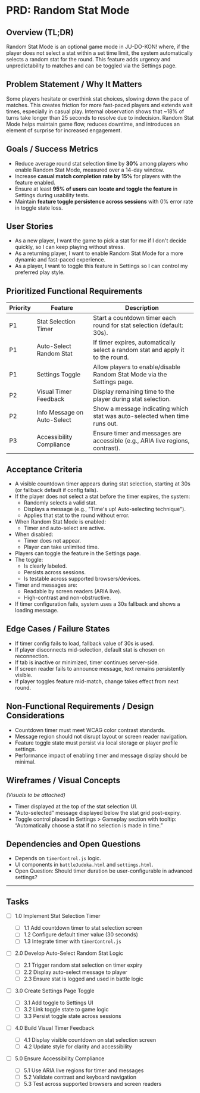 # PRD: Random Stat Mode

## Overview (TL;DR)

Random Stat Mode is an optional game mode in JU-DO-KON! where, if the player does not select a stat within a set time limit, the system automatically selects a random stat for the round. This feature adds urgency and unpredictability to matches and can be toggled via the Settings page.

## Problem Statement / Why It Matters

Some players hesitate or overthink stat choices, slowing down the pace of matches. This creates friction for more fast-paced players and extends wait times, especially in casual play. Internal observation shows that ~18% of turns take longer than 25 seconds to resolve due to indecision. Random Stat Mode helps maintain game flow, reduces downtime, and introduces an element of surprise for increased engagement.

## Goals / Success Metrics

- Reduce average round stat selection time by **30%** among players who enable Random Stat Mode, measured over a 14-day window.
- Increase **casual match completion rate by 15%** for players with the feature enabled.
- Ensure at least **95% of users can locate and toggle the feature** in Settings during usability tests.
- Maintain **feature toggle persistence across sessions** with 0% error rate in toggle state loss.

## User Stories

- As a new player, I want the game to pick a stat for me if I don't decide quickly, so I can keep playing without stress.
- As a returning player, I want to enable Random Stat Mode for a more dynamic and fast-paced experience.
- As a player, I want to toggle this feature in Settings so I can control my preferred play style.

## Prioritized Functional Requirements

| Priority | Feature                     | Description                                                                     |
| -------- | --------------------------- | ------------------------------------------------------------------------------- |
| P1       | Stat Selection Timer        | Start a countdown timer each round for stat selection (default: 30s).           |
| P1       | Auto-Select Random Stat     | If timer expires, automatically select a random stat and apply it to the round. |
| P1       | Settings Toggle             | Allow players to enable/disable Random Stat Mode via the Settings page.         |
| P2       | Visual Timer Feedback       | Display remaining time to the player during stat selection.                     |
| P2       | Info Message on Auto-Select | Show a message indicating which stat was auto-selected when time runs out.      |
| P3       | Accessibility Compliance    | Ensure timer and messages are accessible (e.g., ARIA live regions, contrast).   |

## Acceptance Criteria

- A visible countdown timer appears during stat selection, starting at 30s (or fallback default if config fails).
- If the player does not select a stat before the timer expires, the system:
  - Randomly selects a valid stat.
  - Displays a message (e.g., "Time's up! Auto-selecting technique").
  - Applies that stat to the round without error.
- When Random Stat Mode is enabled:
  - Timer and auto-select are active.
- When disabled:
  - Timer does not appear.
  - Player can take unlimited time.
- Players can toggle the feature in the Settings page.
- The toggle:
  - Is clearly labeled.
  - Persists across sessions.
  - Is testable across supported browsers/devices.
- Timer and messages are:
  - Readable by screen readers (ARIA live).
  - High-contrast and non-obstructive.
- If timer configuration fails, system uses a 30s fallback and shows a loading message.

## Edge Cases / Failure States

- If timer config fails to load, fallback value of 30s is used.
- If player disconnects mid-selection, default stat is chosen on reconnection.
- If tab is inactive or minimized, timer continues server-side.
- If screen reader fails to announce message, text remains persistently visible.
- If player toggles feature mid-match, change takes effect from next round.

## Non-Functional Requirements / Design Considerations

- Countdown timer must meet WCAG color contrast standards.
- Message region should not disrupt layout or screen reader navigation.
- Feature toggle state must persist via local storage or player profile settings.
- Performance impact of enabling timer and message display should be minimal.

## Wireframes / Visual Concepts

_(Visuals to be attached)_

- Timer displayed at the top of the stat selection UI.
- “Auto-selected” message displayed below the stat grid post-expiry.
- Toggle control placed in Settings > Gameplay section with tooltip: “Automatically choose a stat if no selection is made in time.”

## Dependencies and Open Questions

- Depends on `timerControl.js` logic.
- UI components in `battleJudoka.html` and `settings.html`.
- Open Question: Should timer duration be user-configurable in advanced settings?

---

## Tasks

- [ ] 1.0 Implement Stat Selection Timer

  - [ ] 1.1 Add countdown timer to stat selection screen
  - [ ] 1.2 Configure default timer value (30 seconds)
  - [ ] 1.3 Integrate timer with `timerControl.js`

- [ ] 2.0 Develop Auto-Select Random Stat Logic

  - [ ] 2.1 Trigger random stat selection on timer expiry
  - [ ] 2.2 Display auto-select message to player
  - [ ] 2.3 Ensure stat is logged and used in battle logic

- [ ] 3.0 Create Settings Page Toggle

  - [ ] 3.1 Add toggle to Settings UI
  - [ ] 3.2 Link toggle state to game logic
  - [ ] 3.3 Persist toggle state across sessions

- [ ] 4.0 Build Visual Timer Feedback

  - [ ] 4.1 Display visible countdown on stat selection screen
  - [ ] 4.2 Update style for clarity and accessibility

- [ ] 5.0 Ensure Accessibility Compliance
  - [ ] 5.1 Use ARIA live regions for timer and messages
  - [ ] 5.2 Validate contrast and keyboard navigation
  - [ ] 5.3 Test across supported browsers and screen readers
